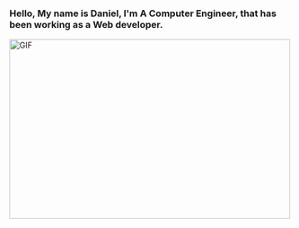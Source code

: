 ### Hello, My name is Daniel, I'm A Computer Engineer, that has been working as a Web developer.

<img align="" alt="GIF" src="https://github.com/abhisheknaiidu/abhisheknaiidu/raw/master/code.gif?raw=true" width="500" height="320" />

<!--
**DanielDlc/DanielDlc** is a ✨ _special_ ✨ repository because its `README.md` (this file) appears on your GitHub profile.

Here are some ideas to get you started:

- 🔭 I’m currently working on ...
- 🌱 I’m currently learning ...
- 👯 I’m looking to collaborate on ...
- 🤔 I’m looking for help with ...
- 💬 Ask me about ...
- 📫 How to reach me: ...
- 😄 Pronouns: ...
- ⚡ Fun fact: ...
-->
